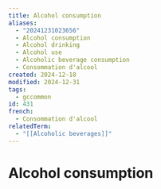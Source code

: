 ```yaml
---
title: Alcohol consumption
aliases:
  - "20241231023656"
  - Alcohol consumption
  - Alcohol drinking
  - Alcohol use
  - Alcoholic beverage consumption
  - Consommation d'alcool
created: 2024-12-18
modified: 2024-12-31
tags:
  - gccommon
id: 431
french:
  - Consommation d'alcool
relatedTerm:
  - "[[Alcoholic beverages]]"
---
```

# Alcohol consumption
